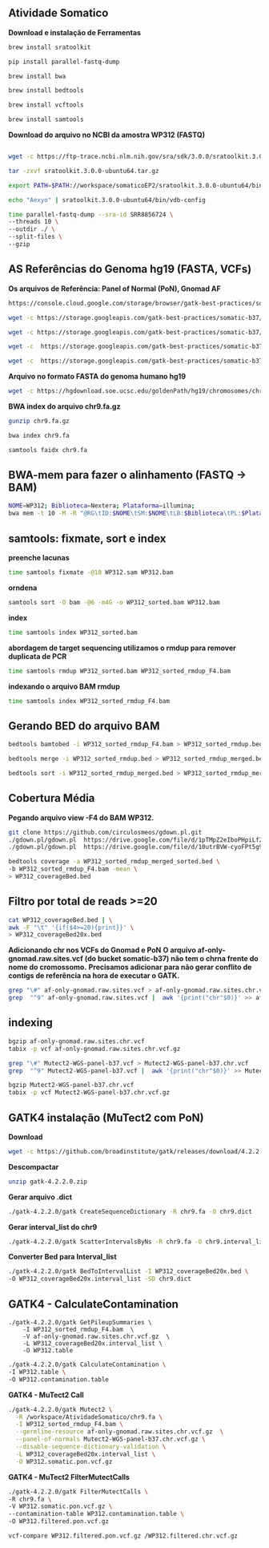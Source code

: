 ## Atividade Somatico

**Download e instalação  de Ferramentas**

```bash
brew install sratoolkit
```
```bash
pip install parallel-fastq-dump
```
```bash
brew install bwa 
```
```bash
brew install bedtools
```
```bash
brew install vcftools
```
```bash
brew install samtools 
```

**Download do arquivo no NCBI da amostra WP312 (FASTQ)**

```bash

wget -c https://ftp-trace.ncbi.nlm.nih.gov/sra/sdk/3.0.0/sratoolkit.3.0.0-ubuntu64.tar.gz

tar -zxvf sratoolkit.3.0.0-ubuntu64.tar.gz

export PATH=$PATH://workspace/somaticoEP2/sratoolkit.3.0.0-ubuntu64/bin/

echo "Aexyo" | sratoolkit.3.0.0-ubuntu64/bin/vdb-config

time parallel-fastq-dump --sra-id SRR8856724 \
--threads 10 \
--outdir ./ \
--split-files \
--gzip
```
## AS Referências do Genoma hg19 (FASTA, VCFs)

**Os arquivos de Referência: Panel of Normal (PoN), Gnomad AF**
```bash
https://console.cloud.google.com/storage/browser/gatk-best-practices/somatic-b37?project=broad-dsde-outreach
```
```bash
wget -c https://storage.googleapis.com/gatk-best-practices/somatic-b37/Mutect2-WGS-panel-b37.vcf
```
```bash
wget -c https://storage.googleapis.com/gatk-best-practices/somatic-b37/Mutect2-WGS-panel-b37.vcf.idx
```
```bash
wget -c  https://storage.googleapis.com/gatk-best-practices/somatic-b37/af-only-gnomad.raw.sites.vcf
```
```bash
wget -c  https://storage.googleapis.com/gatk-best-practices/somatic-b37/af-only-gnomad.raw.sites.vcf.idx
```

**Arquivo no formato FASTA do genoma humano hg19**

```bash
wget -c https://hgdownload.soe.ucsc.edu/goldenPath/hg19/chromosomes/chr9.fa.gz
```

**BWA index do arquivo chr9.fa.gz**

```bash
gunzip chr9.fa.gz
```

```bash
bwa index chr9.fa
```

```bash
samtools faidx chr9.fa
```

## BWA-mem para fazer o alinhamento (FASTQ -> BAM)
```bash
NOME=WP312; Biblioteca=Nextera; Plataforma=illumina;
bwa mem -t 10 -M -R "@RG\tID:$NOME\tSM:$NOME\tLB:$Biblioteca\tPL:$Plataforma" chr9.fa SRR8856724_1.fastq.gz SRR8856724_2.fastq.gz > WP312.sam
```
## samtools: fixmate, sort e index

**preenche lacunas**
```bash
time samtools fixmate -@10 WP312.sam WP312.bam
```
**orndena**
```bash
samtools sort -O bam -@6 -m4G -o WP312_sorted.bam WP312.bam
```
**index**
```bash
time samtools index WP312_sorted.bam
```
**abordagem de target sequencing utilizamos o rmdup para remover duplicata de PCR**
```bash
time samtools rmdup WP312_sorted.bam WP312_sorted_rmdup_F4.bam
```
**indexando o arquivo BAM rmdup**
```bash
time samtools index WP312_sorted_rmdup_F4.bam 
```

## Gerando BED do arquivo BAM
```bash
bedtools bamtobed -i WP312_sorted_rmdup_F4.bam > WP312_sorted_rmdup.bed
```
```bash
bedtools merge -i WP312_sorted_rmdup.bed > WP312_sorted_rmdup_merged.bed
```
```bash
bedtools sort -i WP312_sorted_rmdup_merged.bed > WP312_sorted_rmdup_merged_sorted.bed
```

## Cobertura Média

**Pegando arquivo view -F4 do BAM WP312.**
```bash
git clone https://github.com/circulosmeos/gdown.pl.git
./gdown.pl/gdown.pl  https://drive.google.com/file/d/1pTMpZ2eIboPHpiLf22gFIQbXU2Ow26_E/view?usp=drive_link WP312_sorted_rmdup_F4.bam
./gdown.pl/gdown.pl  https://drive.google.com/file/d/10utrBVW-cyoFPt5g95z1gQYQYTfXM4S7/view?usp=drive_link WP312_sorted_rmdup_F4.bam.bai

bedtools coverage -a WP312_sorted_rmdup_merged_sorted.bed \
-b WP312_sorted_rmdup_F4.bam -mean \
> WP312_coverageBed.bed
```
## Filtro por total de reads >=20
```bash
cat WP312_coverageBed.bed | \
awk -F "\t" '{if($4>=20){print}}' \
> WP312_coverageBed20x.bed
```
**Adicionando chr nos VCFs do Gnomad e PoN**
**O arquivo af-only-gnomad.raw.sites.vcf (do bucket somatic-b37) não tem o chrna frente do nome do cromossomo.**
**Precisamos adicionar para não gerar conflito de contigs de referência na hora de executar o GATK.**
```bash
grep "\#" af-only-gnomad.raw.sites.vcf > af-only-gnomad.raw.sites.chr.vcf
grep  "^9" af-only-gnomad.raw.sites.vcf |  awk '{print("chr"$0)}' >> af-only-gnomad.raw.sites.chr.vcf
```
## indexing
  ```bash
  bgzip af-only-gnomad.raw.sites.chr.vcf
  tabix -p vcf af-only-gnomad.raw.sites.chr.vcf.gz
  ```
  
  ```bash
  grep "\#" Mutect2-WGS-panel-b37.vcf > Mutect2-WGS-panel-b37.chr.vcf 
  grep  "^9" Mutect2-WGS-panel-b37.vcf |  awk '{print("chr"$0)}' >> Mutect2-WGS-panel-b37.chr.vcf 
  ```
  
  ```bash
  bgzip Mutect2-WGS-panel-b37.chr.vcf 
  tabix -p vcf Mutect2-WGS-panel-b37.chr.vcf.gz
  ```
## GATK4 instalação (MuTect2 com PoN)


**Download**
```bash
wget -c https://github.com/broadinstitute/gatk/releases/download/4.2.2.0/gatk-4.2.2.0.zip
```

**Descompactar**
```bash
unzip gatk-4.2.2.0.zip 
```

**Gerar arquivo .dict**
```bash
./gatk-4.2.2.0/gatk CreateSequenceDictionary -R chr9.fa -O chr9.dict
```

**Gerar interval_list do chr9**
```bash
./gatk-4.2.2.0/gatk ScatterIntervalsByNs -R chr9.fa -O chr9.interval_list -OT ACGT
```
**Converter Bed para Interval_list**
```bash
./gatk-4.2.2.0/gatk BedToIntervalList -I WP312_coverageBed20x.bed \
-O WP312_coverageBed20x.interval_list -SD chr9.dict
```
## GATK4 - CalculateContamination
```bahs
./gatk-4.2.2.0/gatk GetPileupSummaries \
	-I WP312_sorted_rmdup_F4.bam  \
	-V af-only-gnomad.raw.sites.chr.vcf.gz  \
	-L WP312_coverageBed20x.interval_list \
	-O WP312.table
```
```bash
./gatk-4.2.2.0/gatk CalculateContamination \
-I WP312.table \
-O WP312.contamination.table
```
**GATK4 - MuTect2 Call**
```bash
./gatk-4.2.2.0/gatk Mutect2 \
  -R /workspace/AtividadeSomatico/chr9.fa \
  -I WP312_sorted_rmdup_F4.bam \
  --germline-resource af-only-gnomad.raw.sites.chr.vcf.gz  \
  --panel-of-normals Mutect2-WGS-panel-b37.chr.vcf.gz \
  --disable-sequence-dictionary-validation \
  -L WP312_coverageBed20x.interval_list \
  -O WP312.somatic.pon.vcf.gz
  ```
**GATK4 - MuTect2 FilterMutectCalls**
  ```bash
./gatk-4.2.2.0/gatk FilterMutectCalls \
-R chr9.fa \
-V WP312.somatic.pon.vcf.gz \
--contamination-table WP312.contamination.table \
-O WP312.filtered.pon.vcf.gz
```
```bash
vcf-compare WP312.filtered.pon.vcf.gz /WP312.filtered.chr.vcf.gz
```
